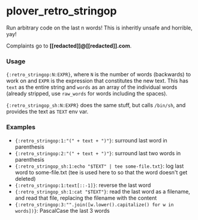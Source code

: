 # plover_retro_stringop

Run arbitrary code on the last n words!
This is inheritly unsafe and horrible, yay!

Complaints go to **[[redacted]]@[[redacted]].com**.

### Usage

`{:retro_stringop:N:EXPR}`, where `N` is the number of words (backwards) to work on and `EXPR` is the expression that constitutes the new text.
This has `text` as the entire string and `words` as an array of the individual words (already stripped, use `raw_words` for words including the spaces).

`{:retro_stringop_sh:N:EXPR}` does the same stuff, but calls `/bin/sh`, and provides the text as `TEXT` env var.

### Examples

- `{:retro_stringop:1:"(" + text + ")"}`: surround last word in parenthesis
- `{:retro_stringop:2:"(" + text + ")"}`: surround last two words in parenthesis
- `{:retro_stringop_sh:1:echo "$TEXT" | tee some-file.txt}`: log last word to some-file.txt (tee is used here to so that the word doesn't get deleted)
- `{:retro_stringop:1:text[::-1]}`: reverse the last word
- `{:retro_stringop_sh:1:cat "$TEXT"}`: read the last word as a filename, and read that file, replacing the filename with the content
- `{:retro_stringop:3:"".join([w.lower().capitalize() for w in words])}`: PascalCase the last 3 words
